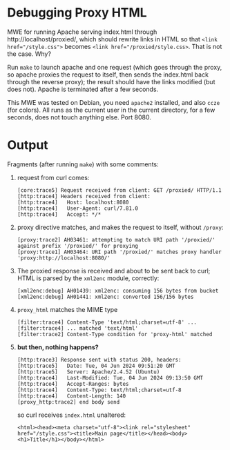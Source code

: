 # Debugging Proxy HTML

MWE for running Apache serving index.html through http://localhost/proxied/, which should rewrite links in HTML so that `<link href="/style.css">` becomes `<link href="/proxied/style.css>`. That is not the case. Why?

Run `make` to launch apache and one request (which goes through the proxy, so apache proxies the request to itself, then sends the index.html back through the reverse proxy); the result should have the links modified (but does not). Apache is terminated after a few seconds.

This MWE was tested on Debian, you need `apache2` installed, and also `ccze` (for colors). All runs as the current user in the current directory, for a few seconds, does not touch anything else. Port 8080.

# Output

Fragments (after running `make`) with some comments:

1. request from curl comes:

   ```
   [core:trace5] Request received from client: GET /proxied/ HTTP/1.1 
   [http:trace4] Headers received from client: 
   [http:trace4]   Host: localhost:8080 
   [http:trace4]   User-Agent: curl/7.81.0 
   [http:trace4]   Accept: */* 
   ```
2. proxy directive matches, and makes the request to itself, without `/proxy`:

   ```
   [proxy:trace2] AH03461: attempting to match URI path '/proxied/' against prefix '/proxied/' for proxying 
   [proxy:trace1] AH03464: URI path '/proxied/' matches proxy handler 'proxy:http://localhost:8080/' 
   ```

3. The proxied response is received and about to be sent back to curl; HTML is parsed by the `xml2enc` module, correctly:

   ```
   [xml2enc:debug] AH01439: xml2enc: consuming 156 bytes from bucket 
   [xml2enc:debug] AH01441: xml2enc: converted 156/156 bytes 
   ```

4. `proxy_html` matches the MIME type

   ```
   [filter:trace4] Content-Type 'text/html;charset=utf-8' ... 
   [filter:trace4] ... matched 'text/html' 
   [filter:trace2] Content-Type condition for 'proxy-html' matched 
   ```
5. **but then, nothing happens?**

   ```
   [http:trace3] Response sent with status 200, headers: 
   [http:trace5]   Date: Tue, 04 Jun 2024 09:51:20 GMT 
   [http:trace5]   Server: Apache/2.4.52 (Ubuntu) 
   [http:trace4]   Last-Modified: Tue, 04 Jun 2024 09:13:50 GMT 
   [http:trace4]   Accept-Ranges: bytes 
   [http:trace4]   Content-Type: text/html;charset=utf-8 
   [http:trace4]   Content-Length: 140 
   [proxy_http:trace2] end body send 
   ```

   so curl receives `index.html` unaltered:
   ```
   <html><head><meta charset="utf-8"><link rel="stylesheet" href="/style.css"><title>Main page</title></head><body><h1>Title</h1></body></html>
